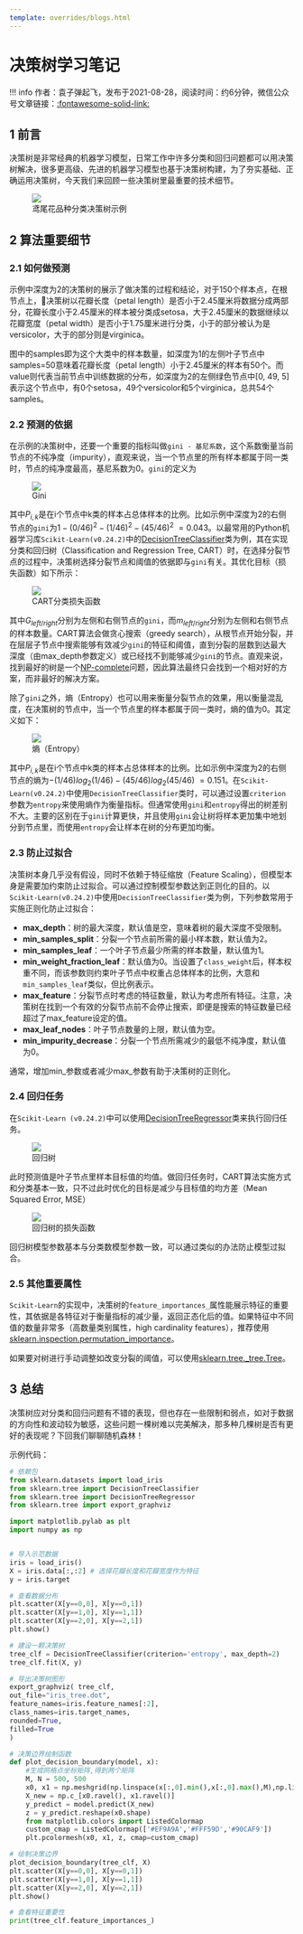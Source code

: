 ```yaml
---
template: overrides/blogs.html
---
```


# 决策树学习笔记

!!! info
    作者：袁子弹起飞，发布于2021-08-28，阅读时间：约6分钟，微信公众号文章链接：[:fontawesome-solid-link:]()

## 1 前言

决策树是非常经典的机器学习模型，日常工作中许多分类和回归问题都可以用决策树解决，很多更高级、先进的机器学习模型也基于决策树构建，为了夯实基础、正确运用决策树，今天我们来回顾一些决策树里最重要的技术细节。

<figure>
  <img src="https://cdn.jsdelivr.net/gh/BulletTech2021/Pics/2021-8-28/1630120948129-iris_tree.png"  />
  <figcaption>鸢尾花品种分类决策树示例</figcaption>
</figure>


## 2 算法重要细节

### 2.1 如何做预测

示例中深度为2的决策树的展示了做决策的过程和结论，对于150个样本点，在根节点上，决策树以花瓣长度（petal length）是否小于2.45厘米将数据分成两部分，花瓣长度小于2.45厘米的样本被分类成setosa，大于2.45厘米的数据继续以花瓣宽度（petal width）是否小于1.75厘米进行分类，小于的部分被认为是versicolor，大于的部分则是virginica。

图中的samples即为这个大类中的样本数量，如深度为1的左侧叶子节点中samples=50意味着花瓣长度（petal length）小于2.45厘米的样本有50个。而value则代表当前节点中训练数据的分布，如深度为2的左侧绿色节点中[0, 49, 5]表示这个节点中，有0个setosa，49个versicolor和5个virginica，总共54个samples。

### 2.2 预测的依据

在示例的决策树中，还要一个重要的指标叫做`gini - 基尼系数`，这个系数衡量当前节点的不纯净度（impurity），直观来说，当一个节点里的所有样本都属于同一类时，节点的纯净度最高，基尼系数为0。`gini`的定义为

<figure>
  <img src="https://cdn.jsdelivr.net/gh/BulletTech2021/Pics/2021-8-28/1630138292390-gini.png"  />
  <figcaption>Gini</figcaption>
</figure>

其中$P_{i,k}$是在i个节点中k类的样本占总体样本的比例。比如示例中深度为2的右侧节点的`gini`为$1-(0/46)^{2}-(1/46)^{2}-(45/46)^{2} ~= 0.043$。以最常用的Python机器学习库`Scikit-Learn(v0.24.2)`中的[DecisionTreeClassifier](https://scikit-learn.org/stable/modules/generated/sklearn.tree.DecisionTreeClassifier.html#sklearn.tree.DecisionTreeClassifier)类为例，其在实现分类和回归树（Classification and Regression Tree, CART）时，在选择分裂节点的过程中，决策树选择分裂节点和阈值的依据即与`gini`有关。其优化目标（损失函数）如下所示：

<figure>
  <img src="https://cdn.jsdelivr.net/gh/BulletTech2021/Pics/2021-8-29/1630206173092-CART_Loss.png"  />
  <figcaption>CART分类损失函数</figcaption>
</figure>

其中$G_{left/right}$分别为左侧和右侧节点的`gini`，而$m_{left/right}$分别为左侧和右侧节点的样本数量。CART算法会做贪心搜索（greedy search），从根节点开始分裂，并在层层子节点中搜索能够有效减少`gini`的特征和阈值，直到分裂的层数到达最大深度（由max_depth参数定义）或已经找不到能够减少`gini`的节点。直观来说，找到最好的树是一个[NP-complete](https://zh.wikipedia.org/wiki/NP%E5%AE%8C%E5%85%A8)问题，因此算法最终只会找到一个相对好的方案，而非最好的解决方案。

除了`gini`之外，熵（Entropy）也可以用来衡量分裂节点的效果，用以衡量混乱度，在决策树的节点中，当一个节点里的样本都属于同一类时，熵的值为0。其定义如下：

<figure>
  <img src="https://cdn.jsdelivr.net/gh/BulletTech2021/Pics/2021-8-29/1630205324586-Entropy.png"  />
  <figcaption>熵（Entropy）</figcaption>
</figure>

其中$P_{i,k}$是在i个节点中k类的样本占总体样本的比例。比如示例中深度为2的右侧节点的熵为$-(1/46)log_{2}(1/46)-(45/46)log_{2}(45/46) ~= 0.151$。在`Scikit-Learn(v0.24.2)`中使用`DecisionTreeClassifier`类时，可以通过设置`criterion`参数为`entropy`来使用熵作为衡量指标。但通常使用`gini`和`entropy`得出的树差别不大。主要的区别在于`gini`计算更快，并且使用`gini`会让树将样本更加集中地划分到节点里，而使用`entropy`会让样本在树的分布更加均衡。

### 2.3 防止过拟合

决策树本身几乎没有假设，同时不依赖于特征缩放（Feature Scaling），但模型本身是需要加约束防止过拟合。可以通过控制模型参数达到正则化的目的。以`Scikit-Learn(v0.24.2)`中使用`DecisionTreeClassifier`类为例，下列参数常用于实施正则化防止过拟合：

- **max_depth**：树的最大深度，默认值是空，意味着树的最大深度不受限制。
- **min_samples_split**：分裂一个节点前所需的最小样本数，默认值为2。
- **min_samples_leaf**：一个叶子节点最少所需的样本数量，默认值为1。
- **min_weight_fraction_leaf**：默认值为0。当设置了`class_weight`后，样本权重不同，而该参数则约束叶子节点中权重占总体样本的比例，大意和`min_samples_leaf`类似，但比例表示。
- **max_feature**：分裂节点时考虑的特征数量，默认为考虑所有特征。注意，决策树在找到一个有效的分裂节点前不会停止搜索，即便是搜索的特征数量已经超过了max_feature设定的值。
- **max_leaf_nodes**：叶子节点数量的上限，默认值为空。
- **min_impurity_decrease**：分裂一个节点所需减少的最低不纯净度，默认值为0。

通常，增加min_参数或者减少max_参数有助于决策树的正则化。

### 2.4 回归任务

在`Scikit-Learn (v0.24.2)`中可以使用[DecisionTreeRegressor](https://scikit-learn.org/stable/modules/generated/sklearn.tree.DecisionTreeRegressor.html#sklearn.tree.DecisionTreeRegressor)类来执行回归任务。


<figure>
  <img src="https://cdn.jsdelivr.net/gh/BulletTech2021/Pics/2021-8-29/1630228541305-iris_reg_tree.png"  />
  <figcaption>回归树</figcaption>
</figure>

此时预测值是叶子节点里样本目标值的均值。做回归任务时，CART算法实施方式和分类基本一致，只不过此时优化的目标是减少与目标值的均方差（Mean Squared Error, MSE）

<figure>
  <img src="https://cdn.jsdelivr.net/gh/BulletTech2021/Pics/2021-8-29/1630229474823-CART_regression_loss.png" />
  <figcaption>回归树的损失函数</figcaption>
</figure>

回归树模型参数基本与分类数模型参数一致，可以通过类似的办法防止模型过拟合。

### 2.5 其他重要属性

`Scikit-Learn`的实现中，决策树的`feature_importances_`属性能展示特征的重要性，其依据是各特征对于衡量指标的减少量，返回正态化后的值。如果特征中不同值的数量非常多（高数量类别属性，high cardinality features），推荐使用[sklearn.inspection.permutation_importance](https://scikit-learn.org/stable/modules/generated/sklearn.inspection.permutation_importance.html#sklearn.inspection.permutation_importance)。

如果要对树进行手动调整如改变分裂的阈值，可以使用[sklearn.tree._tree.Tree](https://scikit-learn.org/stable/auto_examples/tree/plot_unveil_tree_structure.html#sphx-glr-auto-examples-tree-plot-unveil-tree-structure-py)。

## 3 总结

决策树应对分类和回归问题有不错的表现，但也存在一些限制和弱点，如对于数据的方向性和波动较为敏感，这些问题一棵树难以完美解决，那多种几棵树是否有更好的表现呢？下回我们聊聊随机森林！

示例代码：

```python
# 依赖包
from sklearn.datasets import load_iris
from sklearn.tree import DecisionTreeClassifier
from sklearn.tree import DecisionTreeRegressor
from sklearn.tree import export_graphviz

import matplotlib.pylab as plt
import numpy as np


# 导入示范数据
iris = load_iris()
X = iris.data[:,:2] # 选择花瓣长度和花瓣宽度作为特征
y = iris.target

# 查看数据分布
plt.scatter(X[y==0,0], X[y==0,1])
plt.scatter(X[y==1,0], X[y==1,1])
plt.scatter(X[y==2,0], X[y==2,1])
plt.show()

# 建设一颗决策树
tree_clf = DecisionTreeClassifier(criterion='entropy', max_depth=2)
tree_clf.fit(X, y)

# 导出决策树图形
export_graphviz( tree_clf,
out_file="iris_tree.dot",
feature_names=iris.feature_names[:2],
class_names=iris.target_names,
rounded=True,
filled=True
)

# 决策边界绘制函数
def plot_decision_boundary(model, x):
    #生成网格点坐标矩阵,得到两个矩阵
    M, N = 500, 500
    x0, x1 = np.meshgrid(np.linspace(x[:,0].min(),x[:,0].max(),M),np.linspace(x[:,1].min(),x[:,1].max(),N))
    X_new = np.c_[x0.ravel(), x1.ravel()]
    y_predict = model.predict(X_new)
    z = y_predict.reshape(x0.shape)
    from matplotlib.colors import ListedColormap
    custom_cmap = ListedColormap(['#EF9A9A','#FFF59D','#90CAF9'])
    plt.pcolormesh(x0, x1, z, cmap=custom_cmap)

# 绘制决策边界
plot_decision_boundary(tree_clf, X)
plt.scatter(X[y==0,0], X[y==0,1])
plt.scatter(X[y==1,0], X[y==1,1])
plt.scatter(X[y==2,0], X[y==2,1])
plt.show()

# 查看特征重要性
print(tree_clf.feature_importances_)
```
